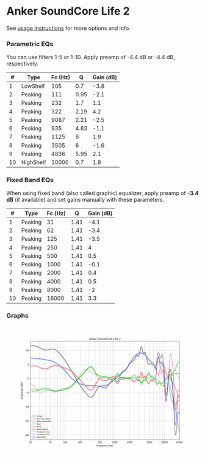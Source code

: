 # Anker SoundCore Life 2
See [usage instructions](https://github.com/jaakkopasanen/AutoEq#usage) for more options and info.

### Parametric EQs
You can use filters 1-5 or 1-10. Apply preamp of -4.4 dB or -4.4 dB, respectively.

|   # | Type      |   Fc (Hz) |    Q |   Gain (dB) |
|-----|-----------|-----------|------|-------------|
|   1 | LowShelf  |       105 | 0.7  |        -3.8 |
|   2 | Peaking   |       111 | 0.95 |        -2.1 |
|   3 | Peaking   |       232 | 1.7  |         1.1 |
|   4 | Peaking   |       322 | 2.19 |         4.2 |
|   5 | Peaking   |      9087 | 2.21 |        -2.5 |
|   6 | Peaking   |       935 | 4.83 |        -1.1 |
|   7 | Peaking   |      1125 | 6    |         1.9 |
|   8 | Peaking   |      3505 | 6    |        -1.6 |
|   9 | Peaking   |      4836 | 5.95 |         2.1 |
|  10 | HighShelf |     10000 | 0.7  |         1.9 |

### Fixed Band EQs
When using fixed band (also called graphic) equalizer, apply preamp of **-3.4 dB** (if available) and set gains manually with these parameters.

|   # | Type    |   Fc (Hz) |    Q |   Gain (dB) |
|-----|---------|-----------|------|-------------|
|   1 | Peaking |        31 | 1.41 |        -4.1 |
|   2 | Peaking |        62 | 1.41 |        -3.4 |
|   3 | Peaking |       125 | 1.41 |        -3.5 |
|   4 | Peaking |       250 | 1.41 |         4   |
|   5 | Peaking |       500 | 1.41 |         0.5 |
|   6 | Peaking |      1000 | 1.41 |        -0.1 |
|   7 | Peaking |      2000 | 1.41 |         0.4 |
|   8 | Peaking |      4000 | 1.41 |         0.5 |
|   9 | Peaking |      8000 | 1.41 |        -2   |
|  10 | Peaking |     16000 | 1.41 |         3.3 |

### Graphs
![](./Anker%20SoundCore%20Life%202.png)
